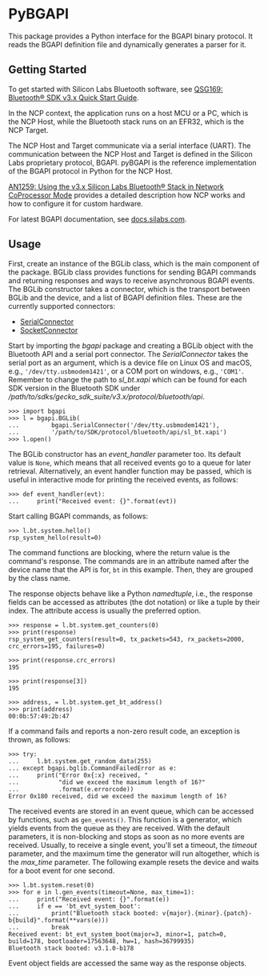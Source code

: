 # PyBGAPI

This package provides a Python interface for the BGAPI binary protocol. It
reads the BGAPI definition file and dynamically generates a parser for it.

## Getting Started

To get started with Silicon Labs Bluetooth software, see
[QSG169: Bluetooth® SDK v3.x Quick Start Guide](https://www.silabs.com/documents/public/quick-start-guides/qsg169-bluetooth-sdk-v3x-quick-start-guide.pdf).

In the NCP context, the application runs on a host MCU or a PC, which is
the NCP Host, while the Bluetooth stack runs on an EFR32, which is the
NCP Target.

The NCP Host and Target communicate via a serial interface (UART). The
communication between the NCP Host and Target is defined in the Silicon Labs
proprietary protocol, BGAPI. pyBGAPI is the reference implementation of
the BGAPI protocol in Python for the NCP Host.

[AN1259: Using the v3.x Silicon Labs Bluetooth® Stack in Network CoProcessor Mode](https://www.silabs.com/documents/public/application-notes/an1259-bt-ncp-mode-sdk-v3x.pdf)
provides a detailed description how NCP works and how to configure it for
custom hardware.

For latest BGAPI documentation, see [docs.silabs.com](https://docs.silabs.com/bluetooth/latest/).

## Usage

First, create an instance of the BGLib class, which is the main component of the package.
BGLib class provides functions for sending
BGAPI commands and returning responses and ways to receive
asynchronous BGAPI events. The BGLib constructor takes a connector, which is
the transport between BGLib and the device, and a list of BGAPI definition
files. These are the currently supported connectors:

- [SerialConnector](bgapi/serialconnector.py)
- [SocketConnector](bgapi/socketconnector.py)

Start by importing the *bgapi* package and creating a BGLib object with
the Bluetooth API and a serial port connector. The *SerialConnector* takes the
serial port as an argument, which is a device file on Linux OS and macOS, e.g.,
`'/dev/tty.usbmodem1421'`, or a COM port on windows, e.g., `'COM1'`. Remember to
change the path to *sl_bt.xapi* which can be found for each SDK version in the
Bluetooth SDK under */path/to/sdks/gecko_sdk_suite/v3.x/protocol/bluetooth/api*.

    >>> import bgapi
    >>> l = bgapi.BGLib(
    ...         bgapi.SerialConnector('/dev/tty.usbmodem1421'),
    ...         '/path/to/SDK/protocol/bluetooth/api/sl_bt.xapi')
    >>> l.open()

The BGLib constructor has an *event_handler* parameter too. Its default value is
`None`, which means that all received events go to a queue for later retrieval.
Alternatively, an event handler function may be passed, which is useful in
interactive mode for printing the received events, as follows:

    >>> def event_handler(evt):
    ...     print("Received event: {}".format(evt))

Start calling BGAPI commands, as follows:

    >>> l.bt.system.hello()
    rsp_system_hello(result=0)

The command functions are blocking, where the return value is the command's
response. The commands are in an attribute
named after the device name that the API is for, `bt` in this example. Then,
they are grouped by the class name.

The response objects behave like a Python *namedtuple*, i.e., the response
fields can be accessed as attributes (the dot notation) or like a tuple by
their index. The attribute access is usually the preferred option.

    >>> response = l.bt.system.get_counters(0)
    >>> print(response)
    rsp_system_get_counters(result=0, tx_packets=543, rx_packets=2000, crc_errors=195, failures=0)

    >>> print(response.crc_errors)
    195

    >>> print(response[3])
    195

    >>> address, = l.bt.system.get_bt_address()
    >>> print(address)
    00:0b:57:49:2b:47


If a command fails and reports a non-zero result code, an exception is thrown, as follows:

    >>> try:
    ...     l.bt.system.get_random_data(255)
    ... except bgapi.bglib.CommandFailedError as e:
    ...     print("Error 0x{:x} received, "
    ...           "did we exceed the maximum length of 16?"
    ...           .format(e.errorcode))
    Error 0x180 received, did we exceed the maximum length of 16?

The received events are stored in an event queue, which can be accessed by functions,
such as `gen_events()`. This function is a generator, which
yields events from the queue as they are received. With the default parameters,
it is non-blocking and stops as soon as no more events are received. Usually,
to receive a single event, you'll set a timeout, the *timeout* parameter,
and the maximum time the generator will run altogether, which is the *max_time*
parameter. The following example resets the device and waits for a boot event
for one second.

    >>> l.bt.system.reset(0)
    >>> for e in l.gen_events(timeout=None, max_time=1):
    ...     print("Received event: {}".format(e))
    ...     if e == 'bt_evt_system_boot':
    ...         print("Bluetooth stack booted: v{major}.{minor}.{patch}-b{build}".format(**vars(e)))
    ...         break
    Received event: bt_evt_system_boot(major=3, minor=1, patch=0, build=178, bootloader=17563648, hw=1, hash=36799935)
    Bluetooth stack booted: v3.1.0-b178

Event object fields are accessed the same way as the response
objects.
